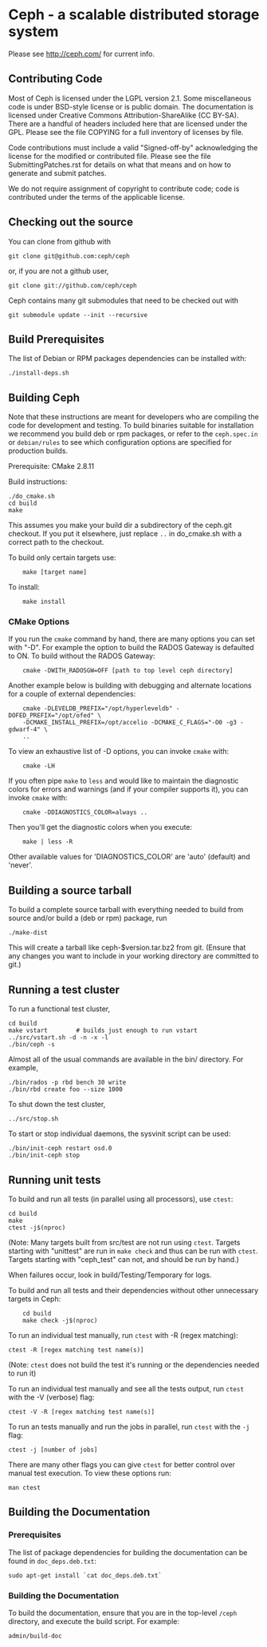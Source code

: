 # Ceph - a scalable distributed storage system

Please see http://ceph.com/ for current info.


## Contributing Code

Most of Ceph is licensed under the LGPL version 2.1.  Some
miscellaneous code is under BSD-style license or is public domain.
The documentation is licensed under Creative Commons
Attribution-ShareAlike (CC BY-SA).  There are a handful of headers
included here that are licensed under the GPL.  Please see the file
COPYING for a full inventory of licenses by file.

Code contributions must include a valid "Signed-off-by" acknowledging
the license for the modified or contributed file.  Please see the file
SubmittingPatches.rst for details on what that means and on how to
generate and submit patches.

We do not require assignment of copyright to contribute code; code is
contributed under the terms of the applicable license.


## Checking out the source

You can clone from github with

	git clone git@github.com:ceph/ceph

or, if you are not a github user,

	git clone git://github.com/ceph/ceph

Ceph contains many git submodules that need to be checked out with

	git submodule update --init --recursive


## Build Prerequisites

The list of Debian or RPM packages dependencies can be installed with:

	./install-deps.sh


## Building Ceph

Note that these instructions are meant for developers who are
compiling the code for development and testing.  To build binaries
suitable for installation we recommend you build deb or rpm packages,
or refer to the `ceph.spec.in` or `debian/rules` to see which
configuration options are specified for production builds.

Prerequisite: CMake 2.8.11

Build instructions:

	./do_cmake.sh
	cd build
	make

This assumes you make your build dir a subdirectory of the ceph.git
checkout. If you put it elsewhere, just replace `..` in do_cmake.sh with a
correct path to the checkout.

To build only certain targets use:

        make [target name]

To install:

        make install
 
### CMake Options

If you run the `cmake` command by hand, there are many options you can
set with "-D". For example the option to build the RADOS Gateway is
defaulted to ON. To build without the RADOS Gateway:

        cmake -DWITH_RADOSGW=OFF [path to top level ceph directory]

Another example below is building with debugging and alternate locations 
for a couple of external dependencies:

        cmake -DLEVELDB_PREFIX="/opt/hyperleveldb" -DOFED_PREFIX="/opt/ofed" \
        -DCMAKE_INSTALL_PREFIX=/opt/accelio -DCMAKE_C_FLAGS="-O0 -g3 -gdwarf-4" \
        ..

To view an exhaustive list of -D options, you can invoke `cmake` with:

        cmake -LH

If you often pipe `make` to `less` and would like to maintain the
diagnostic colors for errors and warnings (and if your compiler
supports it), you can invoke `cmake` with:

        cmake -DDIAGNOSTICS_COLOR=always ..

Then you'll get the diagnostic colors when you execute:

        make | less -R

Other available values for 'DIAGNOSTICS_COLOR' are 'auto' (default) and
'never'.


## Building a source tarball

To build a complete source tarball with everything needed to build from
source and/or build a (deb or rpm) package, run

	./make-dist

This will create a tarball like ceph-$version.tar.bz2 from git.
(Ensure that any changes you want to include in your working directory
are committed to git.)


## Running a test cluster

To run a functional test cluster,

	cd build
	make vstart        # builds just enough to run vstart
	../src/vstart.sh -d -n -x -l
	./bin/ceph -s

Almost all of the usual commands are available in the bin/ directory.
For example,

	./bin/rados -p rbd bench 30 write
	./bin/rbd create foo --size 1000

To shut down the test cluster,

	../src/stop.sh

To start or stop individual daemons, the sysvinit script can be used:

	./bin/init-ceph restart osd.0
	./bin/init-ceph stop


## Running unit tests

To build and run all tests (in parallel using all processors), use `ctest`:

	cd build
	make
	ctest -j$(nproc)

(Note: Many targets built from src/test are not run using `ctest`.
Targets starting with "unittest" are run in `make check` and thus can
be run with `ctest`. Targets starting with "ceph_test" can not, and should
be run by hand.)

When failures occur, look in build/Testing/Temporary for logs.

To build and run all tests and their dependencies without other
unnecessary targets in Ceph:

        cd build
        make check -j$(nproc)

To run an individual test manually, run `ctest` with -R (regex matching):

	ctest -R [regex matching test name(s)]

(Note: `ctest` does not build the test it's running or the dependencies needed
to run it)

To run an individual test manually and see all the tests output, run
`ctest` with the -V (verbose) flag:

	ctest -V -R [regex matching test name(s)]

To run an tests manually and run the jobs in parallel, run `ctest` with 
the `-j` flag:

	ctest -j [number of jobs]

There are many other flags you can give `ctest` for better control
over manual test execution. To view these options run:

	man ctest


## Building the Documentation

### Prerequisites

The list of package dependencies for building the documentation can be
found in `doc_deps.deb.txt`:

	sudo apt-get install `cat doc_deps.deb.txt`

### Building the Documentation

To build the documentation, ensure that you are in the top-level
`/ceph` directory, and execute the build script. For example:

	admin/build-doc

